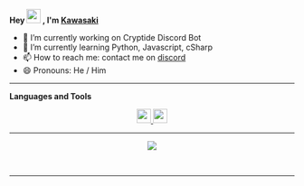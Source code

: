 **Hey <a href="https://github.com/akaKawasaki"><img src="https://media.giphy.com/media/hvRJCLFzcasrR4ia7z/giphy.gif" width="25px"></a> , I'm <a href="https://github.com/akaKawasaki">Kawasaki</a>**

- 🔭 I’m currently working on Cryptide Discord Bot
- 🌱 I’m currently learning Python, Javascript, cSharp
- 📫 How to reach me: contact me on [discord](https://discord.com/users/786334287968337981)
- 😄 Pronouns: He / Him

---

**Languages and Tools**

<p align="center">
	<a href="https://github.com/akaKawasaki">
		<img src="https://img.shields.io/badge/Sublime-282C34?logo=Sublime%20Text" height="25">
	</a>
	<a href="https://github.com/akaKawasaki">
		<img src="https://img.shields.io/badge/Python-282C34?logo=python" height="25">
	</a>
</p>

---

<p align="center">
	<a href="https://github.com/Auxtal">
		<img align="center" src="https://github-readme-stats.vercel.app/api/?username=akaKawasaki&show_icons=true&title_color=24A7FF&text_color=cccccc&bg_color=00000000&hide_border=true&icon_color=4F8CC9&hide_title=true&count_private=true&hide=prs,stars">
	</a>
</p>
<br>

---
